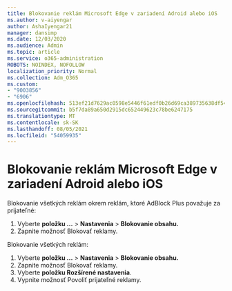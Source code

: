 ```yaml
---
title: Blokovanie reklám Microsoft Edge v zariadení Adroid alebo iOS
ms.author: v-aiyengar
author: AshaIyengar21
manager: dansimp
ms.date: 12/03/2020
ms.audience: Admin
ms.topic: article
ms.service: o365-administration
ROBOTS: NOINDEX, NOFOLLOW
localization_priority: Normal
ms.collection: Adm_O365
ms.custom:
- "9003856"
- "6906"
ms.openlocfilehash: 513ef21d7629ac0598e5446f61edf0b26d69ca389735638df54f32dffbe3059b
ms.sourcegitcommit: b5f7da89a650d2915dc652449623c78be6247175
ms.translationtype: MT
ms.contentlocale: sk-SK
ms.lasthandoff: 08/05/2021
ms.locfileid: "54059935"
---
```

# <a name="block-ads-in-microsoft-edge-on-an-adroid-or-ios-device"></a>Blokovanie reklám Microsoft Edge v zariadení Adroid alebo iOS

Blokovanie všetkých reklám okrem reklám, ktoré AdBlock Plus považuje za prijateľné:
1. Vyberte **položku ...** > **Nastavenia**  >  **Blokovanie obsahu.**
2. Zapnite možnosť Blokovať reklamy.

Blokovanie všetkých reklám:
1. Vyberte **položku ...** > **Nastavenia**  >  **Blokovanie obsahu.**
2. Zapnite možnosť Blokovať reklamy.
3. Vyberte **položku Rozšírené nastavenia**.
4. Vypnite možnosť Povoliť prijateľné reklamy.